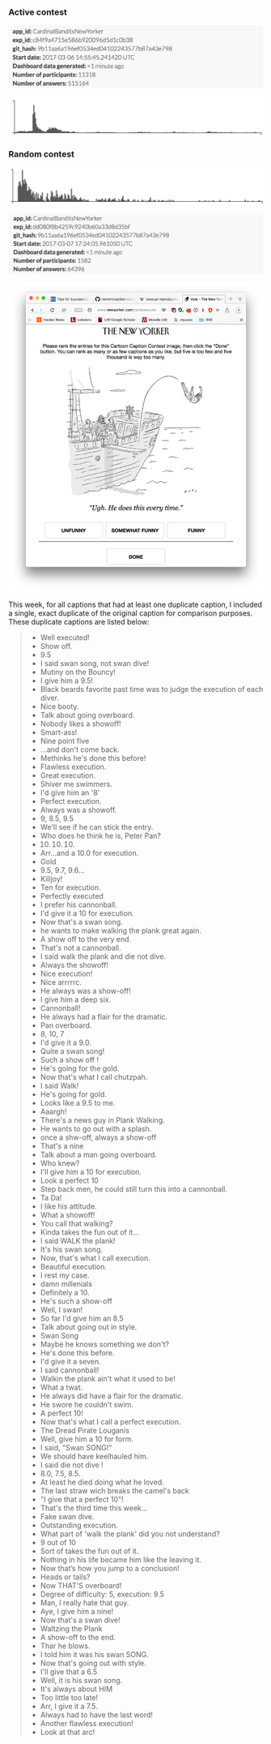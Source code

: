 ### Active contest
![](info-active.png)

![](histogram-active.png)

### Random contest
![](histogram-random.png)

![](info-random.png)

![](example_query.png)

This week, for all captions that had at least one duplicate caption, I included a single, exact duplicate of the original caption for comparison purposes. These duplicate captions are listed below:



> * Well executed!
> * Show off.
> * 9.5
> * I said swan song, not swan dive!
> * Mutiny on the Bouncy!
> * I give him a 9.5!
> * Black beards favorite past time was to judge the execution of each diver.
> * Nice booty.
> * Talk about going overboard.
> * Nobody likes a showoff!
> * Smart-ass!
> * Nine point five
> * ...and don't come back.
> * Methinks he's done this before!
> * Flawless execution.
> * Great execution.
> * Shiver me swimmers.
> * I'd give him an '8'
> * Perfect execution.
> * Always was a showoff.
> * 9, 8.5, 9.5
> * We'll see if he can stick the entry.
> * Who does he think he is, Peter Pan?
> * 10. 10. 10.
> * Arr…and a 10.0 for execution.
> * Gold
> * 9.5, 9.7, 9.6...
> * Killjoy!
> * Ten for execution.
> * Perfectly executed
> * I prefer his cannonball.
> * I'd give it a 10 for execution.
> * Now that's a swan song.
> * he wants to make walking the plank great again.
> * A show off to the very end.
> * That's not a cannonball.
> * I said walk the plank and die not dive.
> * Always the showoff!
> * Nice execution!
> * Nice arrrrrc.
> * He always was a show-off!
> * I give him a deep six.
> * Cannonball!
> * He always had a flair for the dramatic.
> * Pan overboard.
> * 8, 10, 7
> * I'd give it a 9.0.
> * Quite a swan song!
> * Such a show off !
> * He's going for the gold.
> * Now that's what I call chutzpah.
> * I said Walk!
> * He's going for gold.
> * Looks like a 9.5 to me.
> * Aaargh!
> * There's a news guy in Plank Walking.
> * He wants to go out with a splash.
> * once a shw-off, always a show-off
> * That's a nine
> * Talk about a man going overboard.
> * Who knew?
> * I'll give him a 10 for execution.
> * Look a perfect 10
> * Step back men, he could still turn this into a cannonball.
> * Ta Da!
> * I like his attitude.
> * What a showoff!
> * You call that walking?
> * Kinda takes the fun out of it...
> * I said WALK the plank!
> * It's his swan song.
> * Now, that's what I call execution.
> * Beautiful execution.
> * I rest my case.
> * damn millenials
> * Definitely a 10.
> * He's such a show-off
> * Well, I swan!
> * So far I'd give him an 8.5
> * Talk about going out in style.
> * Swan Song
> * Maybe he knows something we don't?
> * He's done this before.
> * I'd give it a seven.
> * I said cannonball!
> * Walkin the plank ain't what it used to be!
> * What a twat.
> * He always did have a flair for the dramatic.
> * He swore he couldn't swim.
> * A perfect 10!
> * Now that's what I call a perfect execution.
> * The Dread Pirate Louganis
> * Well, give him a 10 for form.
> * I said, "Swan SONG!"
> * We should have keelhauled him.
> * I said die not dive !
> * 8.0, 7.5, 8.5.
> * At least he died doing what he loved.
> * The last straw wich breaks the camel's back
> * "I give that a perfect 10"!
> * That's the third time this week...
> * Fake swan dive.
> * Outstanding execution.
> * What part of 'walk the plank' did you not understand?
> * 9 out of 10
> * Sort of takes the fun out of it.
> * Nothing in his life became him like the leaving it.
> * Now that’s how you jump to a conclusion!
> * Heads or tails?
> * Now THAT'S overboard!
> * Degree of difficulty: 5, execution: 9.5
> * Man, I really hate that guy.
> * Aye, I give him a nine!
> * Now that's a swan dive!
> * Waltzing the Plank
> * A show-off to the end.
> * Thar he blows.
> * I told him it was his swan SONG.
> * Now that's going out with style.
> * I'll give that a 6.5
> * Well, it is his swan song.
> * It's always about HIM
> * Too little too late!
> * Arr, I give it a 7.5.
> * Always had to have the last word!
> * Another flawless execution!
> * Look at that arc!
